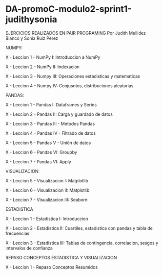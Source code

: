 # DA-promoC-modulo2-sprint1-judithysonia

EJERCICIOS REALIZADOS EN PAIR PROGRAMING
Por Judith Mellidez Blanco y Sonia Ruiz Perez

NUMPY:

X - Leccion 1 - NumPy I: Introduccion a NumPy

X - Leccion 2 - NumPy II: Indexacion

X - Leccion 3 - Numpy III: Operaciones estadisticas y matematicas

X - Leccion 4 - Numpy IV: Conjusntos, distribuciones aleatorias 




PANDAS:

X - Leccion 1 - Pandas I: Dataframes y Series

X - Leccion 2 - Pandas II: Carga y guardado de datos

X - Leccion 3 - Pandas III - Metodos Pandas

X - Leccion 4 - Pandas IV - Filtrado de datos 

X - Leccion 5 - Pandas V - Unión de datos

X - Leccion 6 - Pandas VI: Groupby

X - Leccion 7 - Pandas VI: Apply




VISUALIZACION:

X - Leccion 5 - Visualizacion I: Matplotlib

X - Leccion 6 - Visualizacion II: Matplotlib

X - Leccion 7 - Visualizacion III: Seaborn




ESTADISTICA 

X - Leccion 1 - Estadistica I: Introduccion

X - Leccion 2 - Estadistica II: Cuartiles, estadistica con pandas y tabla de frecuencias

X - Leccion 3 - Estadistica III: Tablas de contingencia, correlacion, sesgos y intervalos de confianza



REPASO CONCEPTOS ESTADISTICA Y VISUALIZACION

X - Leccion 1 - Repaso Conceptos Resumidos


